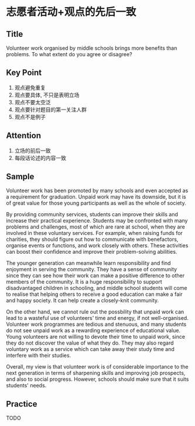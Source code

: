 # 志愿者活动+观点的先后一致

## Title

Volunteer work organised by middle schools brings more benefits than problems. To what extent do you agree or disagree?

## Key Point

1. 观点避免重复
2. 观点要具体, 不只是表明立场
3. 观点不要太空泛
4. 观点要针对题目的第一关注人群
5. 观点不是例子

## Attention

1. 立场的前后一致
2. 每段话论述的内容一致

## Sample

Volunteer work has been promoted by many schools and even accepted as a requirement for graduation. Unpaid work may have its downside, but it is of great value for those young participants as well as the whole of society.

By providing community services, students can improve their skills and increase their practical experience. Students may be confronted with many problems and challenges, most of which are rare at school, when they are involved in these voluntary services. For example, when raising funds for charities, they should figure out how to communicate with benefactors, organise events or functions, and work closely with others. These activities can boost their confidence and improve their problem-solving abilities.

The younger generation can meanwhile learn responsibility and find enjoyment in serving the community. They have a sense of community since they can see how their work can make a positive difference to other members of the community. It is a huge responsibility to support disadvantaged children in schooling, and middle school students will come to realise that helping others to receive a good education can make a fair and happy society. It can help create a closely-knit community.

On the other hand, we cannot rule out the possbility that unpaid work can lead to a wasteful use of volunteers' time and energy, if not well-organised. Volunteer work programmes are tedious and stenuous, and many students do not see unpaid work as a rewarding experience of educational value. Young volunteers are not willing to devote their time to unpaid work, since they do not discover the value of what they do. They may also regard voluntary work as a service which can take away their study time and interfere with their studies.

Overall, my view is that volunteer work is of considerable importance to the next generation in terms of sharpening skills and improving job prospects, and also to social progress. However, schools should make sure that it suits students' needs.

## Practice

TODO
